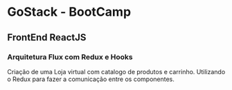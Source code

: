 # GoStack - BootCamp
## FrontEnd ReactJS
### Arquitetura Flux com Redux e Hooks

Criação de uma Loja virtual com catalogo de produtos e carrinho.
Utilizando o Redux para fazer a comunicação entre os componentes.
